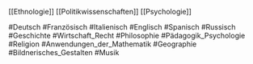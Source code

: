 [[Ethnologie]]
[[Politikwissenschaften]]
[[Psychologie]]


#Deutsch
#Französisch
#Italienisch
#Englisch
#Spanisch
#Russisch
#Geschichte
#Wirtschaft_Recht
#Philosophie
#Pädagogik_Psychologie
#Religion
#Anwendungen_der_Mathematik
#Geographie
#Bildnerisches_Gestalten
#Musik